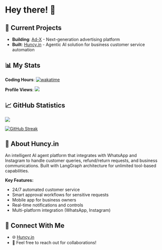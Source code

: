 # Hey there! 👋

## 🚀 Current Projects
- **Building**: [Ad-X](https://ad-x.com) - Next-generation advertising platform
- **Built**: [Huncy.in](https://huncy.in) - Agentic AI solution for business customer service automation

## 📊 My Stats
**Coding Hours**: [![wakatime](https://wakatime.com/badge/user/4401c4b5-67d5-45a6-96a9-aa6b4f95a36d.svg)](https://wakatime.com/@4401c4b5-67d5-45a6-96a9-aa6b4f95a36d)

**Profile Views**: ![](https://komarev.com/ghpvc/?username=Jeoml)

## 📈 GitHub Statistics
![](https://github-readme-stats.vercel.app/api?username=Jeoml&theme=buefy&show_icons=true)

[![GitHub Streak](https://streak-stats.demolab.com/?user=Jeoml)](https://git.io/streak-stats)

## 💼 About Huncy.in
An intelligent AI agent platform that integrates with WhatsApp and Instagram to handle customer queries, refund/return requests, and business communications. Built with LangGraph architecture for unlimited tool-based capabilities.

**Key Features:**
- 24/7 automated customer service
- Smart approval workflows for sensitive requests
- Mobile app for business owners
- Real-time notifications and controls
- Multi-platform integration (WhatsApp, Instagram)

## 🔗 Connect With Me
- 🌐 [Huncy.in](https://huncy.in)
- 📧 Feel free to reach out for collaborations!
